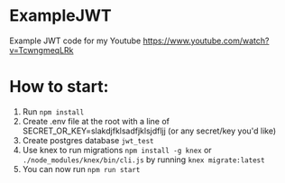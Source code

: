 # ExampleJWT
Example JWT code for my Youtube https://www.youtube.com/watch?v=TcwngmeqLRk


# How to start:
1. Run `npm install`
2. Create .env file at the root with a line of SECRET_OR_KEY=slakdjfklsadfjklsjdfljj (or any secret/key you'd like)
3. Create postgres database `jwt_test`
4. Use knex to run migrations `npm install -g knex` or `./node_modules/knex/bin/cli.js` by running `knex migrate:latest`
5. You can now run `npm run start`
